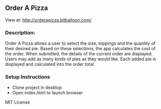 ## Order A Pizza

View at: http://orderapizza.bitballoon.com/

### Description:
Order A Pizza allows a user to select the size, toppings and the quantity of their desired pie. Based on these selections, the app calculates the cost of the order. When submitted, the details of the current order are displayed. Users may add as many kinds of pies as they would like. Each added pie is displayed and calculated into the order total.
 
### Setup Instructions

- Clone project in desktop
- Open index.html to launch browser

MIT License
